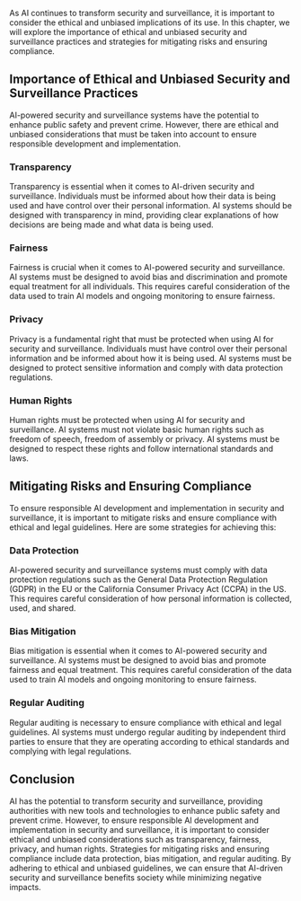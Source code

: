 
As AI continues to transform security and surveillance, it is important to consider the ethical and unbiased implications of its use. In this chapter, we will explore the importance of ethical and unbiased security and surveillance practices and strategies for mitigating risks and ensuring compliance.

Importance of Ethical and Unbiased Security and Surveillance Practices
----------------------------------------------------------------------

AI-powered security and surveillance systems have the potential to enhance public safety and prevent crime. However, there are ethical and unbiased considerations that must be taken into account to ensure responsible development and implementation.

### Transparency

Transparency is essential when it comes to AI-driven security and surveillance. Individuals must be informed about how their data is being used and have control over their personal information. AI systems should be designed with transparency in mind, providing clear explanations of how decisions are being made and what data is being used.

### Fairness

Fairness is crucial when it comes to AI-powered security and surveillance. AI systems must be designed to avoid bias and discrimination and promote equal treatment for all individuals. This requires careful consideration of the data used to train AI models and ongoing monitoring to ensure fairness.

### Privacy

Privacy is a fundamental right that must be protected when using AI for security and surveillance. Individuals must have control over their personal information and be informed about how it is being used. AI systems must be designed to protect sensitive information and comply with data protection regulations.

### Human Rights

Human rights must be protected when using AI for security and surveillance. AI systems must not violate basic human rights such as freedom of speech, freedom of assembly or privacy. AI systems must be designed to respect these rights and follow international standards and laws.

Mitigating Risks and Ensuring Compliance
----------------------------------------

To ensure responsible AI development and implementation in security and surveillance, it is important to mitigate risks and ensure compliance with ethical and legal guidelines. Here are some strategies for achieving this:

### Data Protection

AI-powered security and surveillance systems must comply with data protection regulations such as the General Data Protection Regulation (GDPR) in the EU or the California Consumer Privacy Act (CCPA) in the US. This requires careful consideration of how personal information is collected, used, and shared.

### Bias Mitigation

Bias mitigation is essential when it comes to AI-powered security and surveillance. AI systems must be designed to avoid bias and promote fairness and equal treatment. This requires careful consideration of the data used to train AI models and ongoing monitoring to ensure fairness.

### Regular Auditing

Regular auditing is necessary to ensure compliance with ethical and legal guidelines. AI systems must undergo regular auditing by independent third parties to ensure that they are operating according to ethical standards and complying with legal regulations.

Conclusion
----------

AI has the potential to transform security and surveillance, providing authorities with new tools and technologies to enhance public safety and prevent crime. However, to ensure responsible AI development and implementation in security and surveillance, it is important to consider ethical and unbiased considerations such as transparency, fairness, privacy, and human rights. Strategies for mitigating risks and ensuring compliance include data protection, bias mitigation, and regular auditing. By adhering to ethical and unbiased guidelines, we can ensure that AI-driven security and surveillance benefits society while minimizing negative impacts.
